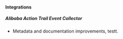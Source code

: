 
#### Integrations

##### Alibaba Action Trail Event Collector

- Metadata and documentation improvements, testt.
